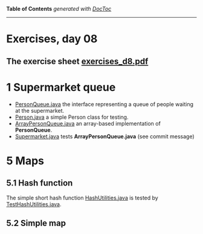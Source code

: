 **Table of Contents**  *generated with [DocToc](http://doctoc.herokuapp.com/)*

---------------------

# Exercises, day 08

## The exercise sheet [exercises_d8.pdf](exercises_d8.pdf) 

# 1 Supermarket queue

* [PersonQueue.java](PersonQueue.java) the interface representing a queue of people waiting at the supermarket.
* [Person.java](Person.java) a simple Person class for testing.
* [ArrayPersonQueue.java](ArrayPersonQueue.java) an array-based implementation of **PersonQueue**.
* [Supermarket.java](Supermarket.java) tests **ArrayPersonQueue.java** (see commit message)

# 5 Maps

## 5.1 Hash function

The simple short hash function [HashUtilities.java](5.1_Hash_function/HashUtilities.java) is
tested by [TestHashUtilities.java](5.1_Hash_function/TestHashUtilities.java).

## 5.2 Simple map

